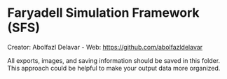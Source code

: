 # Faryadell Simulation Framework (SFS)
Creator: Abolfazl Delavar - Web: https://github.com/abolfazldelavar

All exports, images, and saving information should be saved in this folder. This approach could be helpful to make your output data more organized.